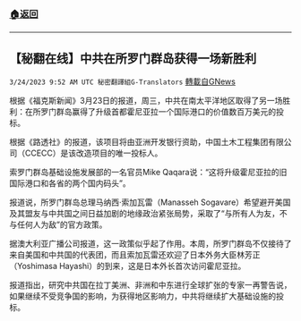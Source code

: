 ###  [:house:返回](README.md)
---


## 【秘翻在线】中共在所罗门群岛获得一场新胜利
`3/24/2023 9:52 AM UTC 秘密翻譯組G-Translators` [轉載自GNews](https://gnews.org/articles/1042120)

根据《福克斯新闻》3月23日的报道，周三，中共在南太平洋地区取得了另一场胜利：在所罗门群岛赢得了升级首都霍尼亚拉一个国际港口的价值数百万美元的投标。

根据《路透社》的报道，该项目将由亚洲开发银行资助，中国土木工程集团有限公司（CCECC）是该改造项目的唯一投标人。

索罗门群岛基础设施发展部的一名官员Mike Qaqara说：“这将升级霍尼亚拉的旧国际港口和各省的两个国内码头”。

报道说，所罗门群岛总理马纳西·索加瓦雷（Manasseh Sogavare）希望避开美国及其盟友与中共国之间日益加剧的地缘政治紧张局势，采取了“与所有人为友，不与任何人为敌”的官方政策。

据澳大利亚广播公司报道，这一政策似乎起了作用。本周，所罗门群岛不仅接待了来自美国和中共国的代表团，而且索加瓦雷还欢迎了日本外务大臣林芳正（Yoshimasa Hayashi）的到来，这是日本外长首次访问霍尼亚拉。

报道指出，研究中共国在拉丁美洲、非洲和中东进行全球扩张的专家一再警告说，如果继续不受竞争国的影响，为获得地区影响力，中共将继续扩大基础设施的投标。

